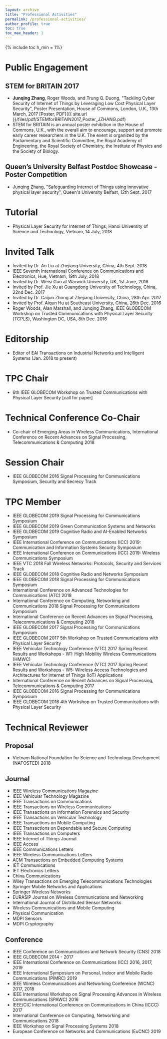 ```yaml
---
layout: archive
title: "Professional Activities"
permalink: /professional-activities/
author_profile: true
toc: true
toc_max_header: 1
---
```

{% include toc h_min = 1%}

# Public Engagement
## STEM for BRITAIN 2017
* **Junqing Zhang**, Roger Woods, and Trung Q. Duong, "Tackling Cyber Security of Internet of Things by Leveraging Low Cost Physical Layer Security", Poster Presentation, House of Commons, London, U.K., 13th March, 2017 [Poster, PDF]({{ site.url }}/files/pdf/STEMforBRITAIN2017_Poster_JZHANG.pdf)
* STEM for BRITAIN is an annual poster exhibition in the House of Commons, U.K., with the overall aim to encourage, support and promote early career researchers in the U.K. The event is organized by the Parliamentary and Scientific Committee, the Royal Academy of Engineering, the Royal Society of Chemistry, the Institute of Physics and the Society of Biology.

## Queen’s University Belfast Postdoc Showcase - Poster Competition
* Junqing Zhang, "Safeguarding Internet of Things using innovative physical layer security", Queen's University Belfast, 12th Sept. 2017

# Tutorial
* Physical Layer Security for Internet of Things, Hanoi University of Science and Technology, Vietnam, 14 July, 2018

# Invited Talk
* Invited by Dr. An Liu at Zhejiang University, China, 4th Sept. 2018
* IEEE Seventh International Conference on Communications and Electronics, Hue, Vietnam, 19th July, 2018
* Invited by Dr. Weisi Guo at Warwick University, UK, 1st June, 2018
* Invited by Prof. Jie Xu at Guangdong University of Technology, China, 22nd Dec. 2017
* Invited by Dr. Caijun Zhong at Zhejiang University, China, 28th Apr. 2017
* Invited by Prof. Aiqun Hu at Southeast University, China, 26th Dec. 2016
* Roger Woods, Alan Marshall, and Junqing Zhang, IEEE GLOBECOM Workshop on Trusted Communications with Physical Layer Security (TCPLS), Washington DC, USA, 8th Dec. 2016

# Editorship
* Editor of EAI Transactions on Industrial Networks and Intelligent Systems (Jan. 2018 to present)

# TPC Chair
* 6th IEEE GLOBECOM Workshop on Trusted Communications with Physical Layer Security [call for paper]

# Technical Conference Co-Chair
* Co-chair of Emerging Areas in Wireless Communications, International Conference on Recent Advances on Signal Processing, Telecommunications & Computing 2018

# Session Chair
* IEEE GLOBECOM 2016 Signal Processing for Communications Symposium, Security and Secrecy Track

# TPC Member
* IEEE GLOBECOM 2019 Signal Processing for Communications Symposium
* IEEE GLOBECOM 2019 Green Communication Systems and Networks
* IEEE GLOBECOM 2019 Cognitive Radio and AI-Enabled Networks Symposium
* IEEE International Conference on Communications (ICC) 2019: Communication and Information Systems Security Symposium
* IEEE International Conference on Communications (ICC) 2019: Wireless Communications Symposium
* IEEE VTC 2018 Fall Wireless Networks: Protocols, Security and Services Track
* IEEE GLOBECOM 2018 Cognitive Radio and Networks Symposium
* IEEE GLOBECOM 2018 Signal Processing for Communications Symposium
* International Conference on Advanced Technologies for Communications (ATC) 2018
* International Conference on Computing, Networking and Communications 2018 Signal Processing for Communications Symposium
* International Conference on Recent Advances on Signal Processing, Telecommunications & Computing 2018
* IEEE GLOBECOM 2017 Signal Processing for Communications Symposium
* IEEE GLOBECOM 2017 5th Workshop on Trusted Communications with Physical Layer Security
* IEEE Vehicular Technology Conference (VTC) 2017 Spring Recent Results and Workshops - W1: High Mobility Wireless Communications (HMWC)
* IEEE Vehicular Technology Conference (VTC) 2017 Spring Recent Results and Workshops - W5: Wireless Access Technologies and Architectures for Internet of Things (IoT) Applications
* International Conference on Recent Advances on Signal Processing, Telecommunications & Computing 2017
* IEEE GLOBECOM 2016 Signal Processing for Communications Symposium
* IEEE GLOBECOM 2016 4th Workshop on Trusted Communications with Physical Layer Security

# Technical Reviewer
## Proposal
* Vietnam National Foundation for Science and Technology Development (NAFOSTED) 2018

## Journal
* IEEE Wireless Communications Magazine
* IEEE Vehicular Technology Magazine
* IEEE Transactions on Communications
* IEEE Transactions on Wireless Communications
* IEEE Transactions on Information Forensics and Security
* IEEE Transactions on Vehicular Technology
* IEEE Transactions on Mobile Computing
* IEEE Transactions on Dependable and Secure Computing
* IEEE Transactions on Computers
* IEEE Internet of Things Journal
* IEEE Access
* IEEE Communications Letters
* IEEE Wireless Communications Letters
* ACM Transactions on Embedded Computing Systems
* IET Communications
* IET Electronics Letters
* China Communications
* Wiley Transactions on Emerging Telecommunications Technologies
* Springer Mobile Networks and Applications
* Springer Wireless Networks
* EURASIP Journal on Wireless Communications and Networking
* International Journal of Distributed Sensor Networks
* Wireless Communications and Mobile Computing
* Physical Communication
* MDPI Sensors
* MDPI Cryptography

## Conference
* IEEE Conference on Communications and Network Security (CNS) 2018
* IEEE GLOBECOM 2014 - 2017
* IEEE International Conference on Communications (ICC) 2016, 2017, 2019
* IEEE International Symposium on Personal, Indoor and Mobile Radio Communications (PIMRC) 2019
* IEEE Wireless Communications and Networking Conference (WCNC) 2017, 2018
* IEEE International Workshop on Signal Processing Advances in Wireless Communications (SPAWC) 2016
* IEEE/CIC International Conference on Communications in China (ICCC) 2017
* International Conference on Computing, Networking and Communications 2018
* IEEE Workshop on Signal Processing Systems 2018
* European Conference on Networks and Communications (EuCNC) 2019
